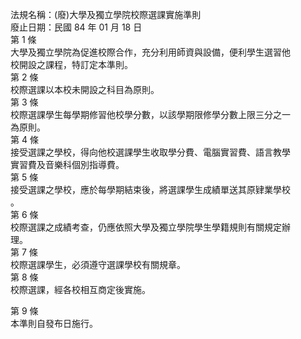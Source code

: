 法規名稱：(廢)大學及獨立學院校際選課實施準則  
廢止日期：民國 84 年 01 月 18 日  
第 1 條  
大學及獨立學院為促進校際合作，充分利用師資與設備，便利學生選習他  
校開設之課程，特訂定本準則。  
第 2 條  
校際選課以本校未開設之科目為原則。  
第 3 條  
校際選課學生每學期修習他校學分數，以該學期限修學分數上限三分之一  
為原則。  
第 4 條  
接受選課之學校，得向他校選課學生收取學分費、電腦實習費、語言教學  
實習費及音樂科個別指導費。  
第 5 條  
接受選課之學校，應於每學期結束後，將選課學生成績單送其原肄業學校  
。  
第 6 條  
校際選課之成績考查，仍應依照大學及獨立學院學生學籍規則有關規定辦  
理。  
第 7 條  
校際選課學生，必須遵守選課學校有關規章。  
第 8 條  
校際選課，經各校相互商定後實施。  


第 9 條  
本準則自發布日施行。  



